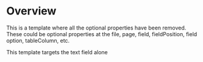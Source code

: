 # Overview

This is a template where all the optional properties have been removed. These could be optional properties at the file, page, field, fieldPosition, field option, tableColumn, etc. 

This template targets the text field alone